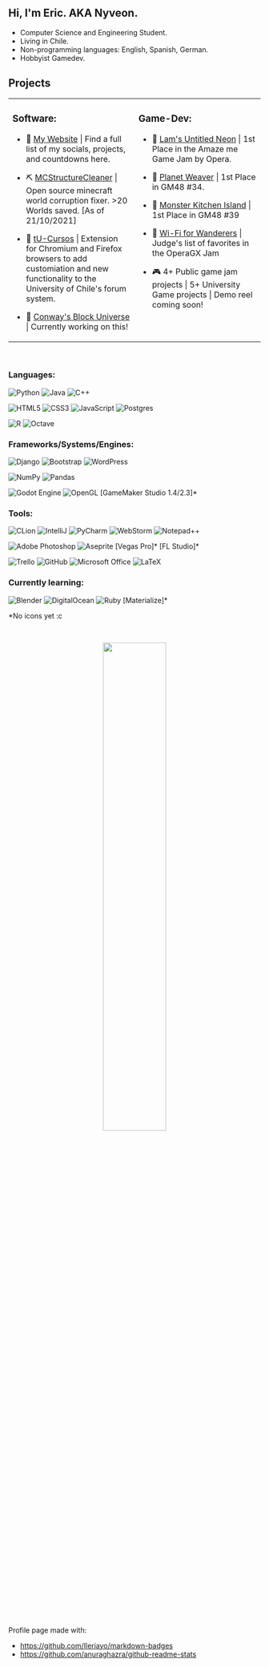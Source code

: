 ## Hi, I'm Eric. AKA Nyveon.  
  

- Computer Science and Engineering Student.
- Living in Chile.
- Non-programming languages: English, Spanish, German.
- Hobbyist Gamedev.  
 

## Projects  
<table><tr><td valign="top" width="50%"> 

  ### Software:
  
  - 🦀 [My Website](https://github.com/Nyveon/MCStructureCleaner) | Find a full list of my socials, projects, and countdowns here.  


  - ⛏ [MCStructureCleaner](https://github.com/Nyveon/MCStructureCleaner) | Open source minecraft world corruption fixer. >20 Worlds saved. [As of 21/10/2021]  


  - 📕 [tU-Cursos](https://github.com/Nyveon/tu-cursos) | Extension for Chromium and Firefox browsers to add customiation and new functionality to the University of Chile's forum system.  


  - 🤔 [Conway's Block Universe](https://github.com/Nyveon/Conways-Block-Universe) | Currently working on this!


</td><td valign="top" width="50%">
  
  ### Game-Dev:
  
  - 🥇 [Lam's Untitled Neon](https://itch.io/jam/amaze-me-game-jam/rate/1097884) | 1st Place in the Amaze me Game Jam by Opera.  


  - 🥇 [Planet Weaver](https://gm48.net/game/1578/planet-weaver) | 1st Place in GM48 #34.  


  - 🥇 [Monster Kitchen Island](https://gm48.net/game/1929/monster-kitchen-island) | 1st Place in GM48 #39  


  - 🏅 [Wi-Fi for Wanderers](https://gamejolt.com/games/wanderers/639151) | Judge's list of favorites in the OperaGX Jam  


  - 🎮 4+ Public game jam projects | 5+ University Game projects | Demo reel coming soon!  


</td></tr></table>  

<br/>  



  
  ### Languages:
    
  ![Python](https://img.shields.io/badge/python-3670A0?style=for-the-badge&logo=python&logoColor=ffdd54)
  ![Java](https://img.shields.io/badge/java-%23ED8B00.svg?style=for-the-badge&logo=java&logoColor=white)
  ![C++](https://img.shields.io/badge/c++-%2300599C.svg?style=for-the-badge&logo=c%2B%2B&logoColor=white)
  
  ![HTML5](https://img.shields.io/badge/html5-%23E34F26.svg?style=for-the-badge&logo=html5&logoColor=white)
  ![CSS3](https://img.shields.io/badge/css3-%231572B6.svg?style=for-the-badge&logo=css3&logoColor=white)
  ![JavaScript](https://img.shields.io/badge/javascript-%23323330.svg?style=for-the-badge&logo=javascript&logoColor=%23F7DF1E)
  ![Postgres](https://img.shields.io/badge/postgres-%23316192.svg?style=for-the-badge&logo=postgresql&logoColor=white)
  
  ![R](https://img.shields.io/badge/r-%23276DC3.svg?style=for-the-badge&logo=r&logoColor=white)
  ![Octave](https://img.shields.io/badge/OCTAVE-darkblue?style=for-the-badge&logo=octave&logoColor=fcd683)
  


  ### Frameworks/Systems/Engines:
  ![Django](https://img.shields.io/badge/django-%23092E20.svg?style=for-the-badge&logo=django&logoColor=white)
  ![Bootstrap](https://img.shields.io/badge/bootstrap-%23563D7C.svg?style=for-the-badge&logo=bootstrap&logoColor=white)
  ![WordPress](https://img.shields.io/badge/WordPress-%23117AC9.svg?style=for-the-badge&logo=WordPress&logoColor=white)
  
  ![NumPy](https://img.shields.io/badge/numpy-%23013243.svg?style=for-the-badge&logo=numpy&logoColor=white)
  ![Pandas](https://img.shields.io/badge/pandas-%23150458.svg?style=for-the-badge&logo=pandas&logoColor=white)
  
  ![Godot Engine](https://img.shields.io/badge/GODOT-%23FFFFFF.svg?style=for-the-badge&logo=godot-engine)
  ![OpenGL](https://img.shields.io/badge/OpenGL-%23FFFFFF.svg?style=for-the-badge&logo=opengl)
  [GameMaker Studio 1.4/2.3]*


  ### Tools:
  ![CLion](https://img.shields.io/badge/CLion-black?style=for-the-badge&logo=clion&logoColor=white)
  ![IntelliJ](https://img.shields.io/badge/IntelliJIDEA-000000.svg?style=for-the-badge&logo=intellij-idea&logoColor=white)
  ![PyCharm](https://img.shields.io/badge/pycharm-143?style=for-the-badge&logo=pycharm&logoColor=black&color=black&labelColor=green)
  ![WebStorm](https://img.shields.io/badge/webstorm-143?style=for-the-badge&logo=webstorm&logoColor=white&color=black)
  ![Notepad++](https://img.shields.io/badge/Notepad++-%2390E59A.svg?style=for-the-badge&logo=Notepad%2B%2B&logoColor=black)
  
  ![Adobe Photoshop](https://img.shields.io/badge/adobe%20photoshop-%2331A8FF.svg?style=for-the-badge&logo=adobephotoshop&logoColor=white)
  ![Aseprite](https://img.shields.io/badge/Aseprite-FFFFFF?style=for-the-badge&logo=Aseprite&logoColor=#7D929E)
  [Vegas Pro]*
  [FL Studio]*
  
  ![Trello](https://img.shields.io/badge/Trello-%23026AA7.svg?style=for-the-badge&logo=Trello&logoColor=white)
  ![GitHub](https://img.shields.io/badge/github-%23121011.svg?style=for-the-badge&logo=github&logoColor=white)
  ![Microsoft Office](https://img.shields.io/badge/Microsoft_Office-D83B01?style=for-the-badge&logo=microsoft-office&logoColor=white)
  ![LaTeX](https://img.shields.io/badge/latex-%23008080.svg?style=for-the-badge&logo=latex&logoColor=white)

### Currently learning:
![Blender](https://img.shields.io/badge/blender-%23F5792A.svg?style=for-the-badge&logo=blender&logoColor=white) ![DigitalOcean](https://img.shields.io/badge/DigitalOcean-%230167ff.svg?style=for-the-badge&logo=digitalOcean&logoColor=white) ![Ruby](https://img.shields.io/badge/ruby-%23CC342D.svg?style=for-the-badge&logo=ruby&logoColor=white)
[Materialize]*

*No icons yet :c

<br/>  

<p align="center">
  <img src="https://github-readme-stats.vercel.app/api?username=Nyveon&show_icons=true&hide_border=true&count_private=true&theme=radical" style="width: 50%" />
</p>

Profile page made with:
- https://github.com/Ileriayo/markdown-badges
- https://github.com/anuraghazra/github-readme-stats
